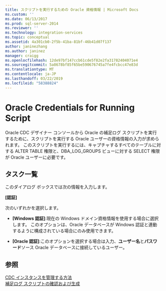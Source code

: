 ```yaml
---
title: スクリプトを実行するための Oracle 資格情報 | Microsoft Docs
ms.custom: ''
ms.date: 06/13/2017
ms.prod: sql-server-2014
ms.reviewer: ''
ms.technology: integration-services
ms.topic: conceptual
ms.assetid: 4a301cb0-2f5b-41ba-81bf-46b41d07f137
author: janinezhang
ms.author: janinez
manager: craigg
ms.openlocfilehash: 12de97bf147ccb61cde5f82e2fa31782404071e4
ms.sourcegitcommit: 5a8678bf85f65be590676745a7fe4fcbcc47e83d
ms.translationtype: MT
ms.contentlocale: ja-JP
ms.lasthandoff: 03/22/2019
ms.locfileid: "58388824"
---
```

# <a name="oracle-credentials-for-running-script"></a>Oracle Credentials for Running Script
  Oracle CDC デザイナー コンソールから Oracle の補足ログ スクリプトを実行するために、スクリプトを実行する Oracle ユーザーの資格情報の入力が求められます。 このスクリプトを実行するには、キャプチャするすべてのテーブルに対する ALTER TABLE 権限と、DBA_LOG_GROUPS ビューに対する SELECT 権限が Oracle ユーザーに必要です。  
  
## <a name="task-list"></a>タスク一覧  
 このダイアログ ボックスでは次の情報を入力します。  
  
 **[認証]**  
  
 次のいずれかを選択します。  
  
-   **[Windows 認証]**:現在の Windows ドメイン資格情報を使用する場合に選択します。 このオプションは、Oracle データベースが Windows 認証と連動するように構成されている場合にのみ使用できます。  
  
-   **[Oracle 認証]**:このオプションを選択する場合は入力、**ユーザー名**と**パスワード**ソース Oracle データベースに接続しているユーザー。  
  
## <a name="see-also"></a>参照  
 [CDC インスタンスを管理する方法](manage-a-cdc-instance.md)   
 [補足ログ スクリプトの確認および生成](review-and-generate-supplemental-logging-scripts.md)  
  
  
